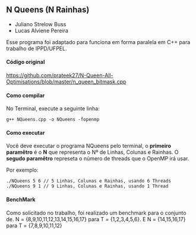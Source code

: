 ## N Queens (N Rainhas)

* Juliano Strelow Buss
* Lucas Alviene Pereira

Esse programa foi adaptado para funciona em forma paralela em C++ para trabalho de IPPD/UFPEL.

#### Código original 
https://github.com/prateek27/N-Queen-All-Optimisations/blob/master/n_queen_bitmask.cpp

#### Como compilar

No Terminal, execute a seguinte linha:

```
g++ NQueens.cpp -o NQueens -fopenmp
```

#### Como executar

Você deve executar o programa NQueens pelo terminal, o **primeiro paramêtro** é o **N** que representa o Nº de Linhas, Colunas e Rainhas.
O **segudo paramêtro** represeta o número de threads que o OpenMP irá usar.

Por exemplo:
```
./NQueens 5 6 // 5 Linhas, Colunas e Rainhas, usando 6 Threads 
./NQueens 9 1 // 9 Linhas, Colunas e Rainhas, usando 1 Thread
```

#### BenchMark

Como solicitado no trabalho, foi realizado um benchmark para o conjunto de.
N = {8,9,10,11,12,13,14,15,16,17} para T = {1,2,3,4,5,6}.
E N = {14,15,16,17} para T = {7,8,9,10,11,12}